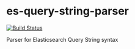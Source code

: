 # es-query-string-parser

[![Build Status](https://travis-ci.org/elefana/es-query-string-parser.svg?branch=master)](https://travis-ci.org/elefana/es-query-string-parser)

Parser for Elasticsearch Query String syntax
